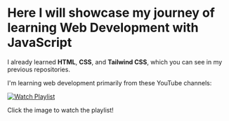 # Here I will showcase my journey of learning Web Development with JavaScript

I already learned **HTML**, **CSS**, and **Tailwind CSS**, which you can see in my previous repositories.

I'm learning web development primarily from these YouTube channels:

[![Watch Playlist](https://img.youtube.com/vi/Vi9bxu-M-ag/hqdefault.jpg)](https://www.youtube.com/playlist?list=PLDzeHZWIZsTo0wSBcg4-NMIbC0L8evLrD)

Click the image to watch the playlist!

